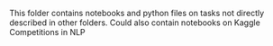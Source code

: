 This folder contains notebooks and python files on tasks not directly described in other folders. Could also contain notebooks on Kaggle Competitions in NLP
